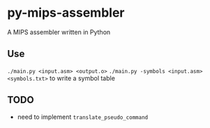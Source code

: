 # py-mips-assembler

A MIPS assembler written in Python

## Use
`./main.py <input.asm> <output.o>`
`./main.py -symbols <input.asm> <symbols.txt>` to write a symbol table

## TODO

- need to implement `translate_pseudo_command`
